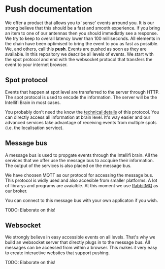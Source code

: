 Push documentation
==================

We offer a product that allows you to 'sense' events arround you. It is our strong believe that this should be a fast and smooth experience. If you bring an item to one of our antennas then you should immediatly see a response. We try to keep to overall latency lower than 100 milliseconds. All elements in the chain have been optimised to bring the event to you as fast as possible. We, and others, call this **push**. Events are pushed as soon as they are available. In this repository we describe all levels of events. We start with the spot protocol and end with the websocket protocol that transfers the event to your internet browser.

Spot protocol
-------------

Events that happen at spot level are transferred to the server through HTTP. The spot protocol is used to encode the information. The server will be the Intellifi Brain in most cases. 

You probably don't need the know the [technical details](spot_protocol.md) of this protocol. You can directly access all information at brain level. It's way easier and our advanced services take advantage of receiving events from multiple spots (i.e. the localisation service).

Message bus
-----------

A message bus is used to propgate events through the Intellifi brain. All the services that we offer use the message bus to accquire their information. The output of the services is also placed on the message bus.

We have choosen MQTT as our protocol for accessing the message bus. This protocol is widly used and also accesible from smaller platforms. A lot of librarys and programs are avaialble. At this moment we use [RabbitMQ](http://www.rabbitmq.com/) as our broker.

You can connect to this message bus with your own applicaton if you wish.

TODO: Elaborate on this!

Websocket
---------

We strongly believe in easy accessible events on all levels. That's why we build an websocket server that directly plugs in to the message bus. All messages can be accessed from within a browser. This makes it very easy to create interactive websites that support pushing.

TODO: Elaborate on this!
